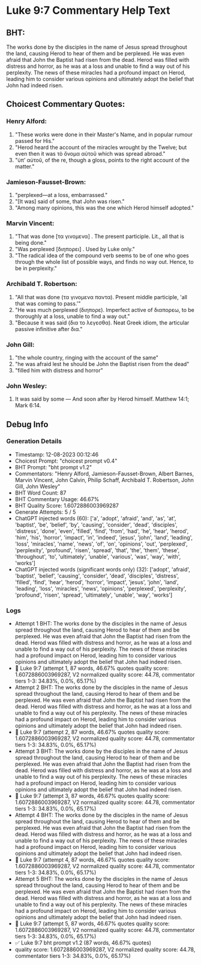# Luke 9:7 Commentary Help Text

## BHT:
The works done by the disciples in the name of Jesus spread throughout the land, causing Herod to hear of them and be perplexed. He was even afraid that John the Baptist had risen from the dead. Herod was filled with distress and horror, as he was at a loss and unable to find a way out of his perplexity. The news of these miracles had a profound impact on Herod, leading him to consider various opinions and ultimately adopt the belief that John had indeed risen.

## Choicest Commentary Quotes:
### Henry Alford:
1. "These works were done in their Master's Name, and in popular rumour passed for His."
2. "Herod heard the account of the miracles wrought by the Twelve; but even then it was τὸ ὄνομα αὐτοῦ which was spread abroad."
3. "ὑπʼ αὐτοῦ, of the re, though a gloss, points to the right account of the matter."

### Jamieson-Fausset-Brown:
1. "perplexed—at a loss, embarrassed."
2. "[It was] said of some, that John was risen."
3. "Among many opinions, this was the one which Herod himself adopted."

### Marvin Vincent:
1. "That was done [τα γινομενα] . The present participle. Lit., all that is being done."
2. "Was perplexed [διηπορει] . Used by Luke only."
3. "The radical idea of the compound verb seems to be of one who goes through the whole list of possible ways, and finds no way out. Hence, to be in perplexity."

### Archibald T. Robertson:
1. "All that was done (τα γινομενα παντα). Present middle participle, 'all that was coming to pass.'"
2. "He was much perplexed (διηπορε). Imperfect active of διαπορεω, to be thoroughly at a loss, unable to find a way out."
3. "Because it was said (δια το λεγεσθα). Neat Greek idiom, the articular passive infinitive after δια."

### John Gill:
1. "the whole country, ringing with the account of the same"
2. "he was afraid lest he should be John the Baptist risen from the dead"
3. "filled him with distress and horror"

### John Wesley:
1. It was said by some — And soon after by Herod himself. Matthew 14:1; Mark 6:14.



## Debug Info
### Generation Details
- Timestamp: 12-08-2023 00:12:46
- Choicest Prompt: "choicest prompt v0.4"
- BHT Prompt: "bht prompt v1.2"
- Commentators: "Henry Alford, Jamieson-Fausset-Brown, Albert Barnes, Marvin Vincent, John Calvin, Philip Schaff, Archibald T. Robertson, John Gill, John Wesley"
- BHT Word Count: 87
- BHT Commentary Usage: 46.67%
- BHT Quality Score: 1.6072886003969287
- Generate Attempts: 5 / 5
- ChatGPT injected words (60):
	['a', 'adopt', 'afraid', 'and', 'as', 'at', 'baptist', 'be', 'belief', 'by', 'causing', 'consider', 'dead', 'disciples', 'distress', 'done', 'even', 'filled', 'find', 'from', 'had', 'he', 'hear', 'herod', 'him', 'his', 'horror', 'impact', 'in', 'indeed', 'jesus', 'john', 'land', 'leading', 'loss', 'miracles', 'name', 'news', 'of', 'on', 'opinions', 'out', 'perplexed', 'perplexity', 'profound', 'risen', 'spread', 'that', 'the', 'them', 'these', 'throughout', 'to', 'ultimately', 'unable', 'various', 'was', 'way', 'with', 'works']
- ChatGPT injected words (significant words only) (32):
	['adopt', 'afraid', 'baptist', 'belief', 'causing', 'consider', 'dead', 'disciples', 'distress', 'filled', 'find', 'hear', 'herod', 'horror', 'impact', 'jesus', 'john', 'land', 'leading', 'loss', 'miracles', 'news', 'opinions', 'perplexed', 'perplexity', 'profound', 'risen', 'spread', 'ultimately', 'unable', 'way', 'works']

### Logs
- Attempt 1 BHT: The works done by the disciples in the name of Jesus spread throughout the land, causing Herod to hear of them and be perplexed. He was even afraid that John the Baptist had risen from the dead. Herod was filled with distress and horror, as he was at a loss and unable to find a way out of his perplexity. The news of these miracles had a profound impact on Herod, leading him to consider various opinions and ultimately adopt the belief that John had indeed risen.
- 🔄 Luke 9:7 (attempt 1, 87 words, 46.67% quotes quality score: 1.6072886003969287, V2 normalized quality score: 44.78, commentator tiers 1-3: 34.83%, 0.0%, 65.17%)
- Attempt 2 BHT: The works done by the disciples in the name of Jesus spread throughout the land, causing Herod to hear of them and be perplexed. He was even afraid that John the Baptist had risen from the dead. Herod was filled with distress and horror, as he was at a loss and unable to find a way out of his perplexity. The news of these miracles had a profound impact on Herod, leading him to consider various opinions and ultimately adopt the belief that John had indeed risen.
- 🔄 Luke 9:7 (attempt 2, 87 words, 46.67% quotes quality score: 1.6072886003969287, V2 normalized quality score: 44.78, commentator tiers 1-3: 34.83%, 0.0%, 65.17%)
- Attempt 3 BHT: The works done by the disciples in the name of Jesus spread throughout the land, causing Herod to hear of them and be perplexed. He was even afraid that John the Baptist had risen from the dead. Herod was filled with distress and horror, as he was at a loss and unable to find a way out of his perplexity. The news of these miracles had a profound impact on Herod, leading him to consider various opinions and ultimately adopt the belief that John had indeed risen.
- 🔄 Luke 9:7 (attempt 3, 87 words, 46.67% quotes quality score: 1.6072886003969287, V2 normalized quality score: 44.78, commentator tiers 1-3: 34.83%, 0.0%, 65.17%)
- Attempt 4 BHT: The works done by the disciples in the name of Jesus spread throughout the land, causing Herod to hear of them and be perplexed. He was even afraid that John the Baptist had risen from the dead. Herod was filled with distress and horror, as he was at a loss and unable to find a way out of his perplexity. The news of these miracles had a profound impact on Herod, leading him to consider various opinions and ultimately adopt the belief that John had indeed risen.
- 🔄 Luke 9:7 (attempt 4, 87 words, 46.67% quotes quality score: 1.6072886003969287, V2 normalized quality score: 44.78, commentator tiers 1-3: 34.83%, 0.0%, 65.17%)
- Attempt 5 BHT: The works done by the disciples in the name of Jesus spread throughout the land, causing Herod to hear of them and be perplexed. He was even afraid that John the Baptist had risen from the dead. Herod was filled with distress and horror, as he was at a loss and unable to find a way out of his perplexity. The news of these miracles had a profound impact on Herod, leading him to consider various opinions and ultimately adopt the belief that John had indeed risen.
- 🔄 Luke 9:7 (attempt 5, 87 words, 46.67% quotes quality score: 1.6072886003969287, V2 normalized quality score: 44.78, commentator tiers 1-3: 34.83%, 0.0%, 65.17%)
- ✅ Luke 9:7 bht prompt v1.2 (87 words, 46.67% quotes)
- quality score: 1.6072886003969287, V2 normalized quality score: 44.78, commentator tiers 1-3: 34.83%, 0.0%, 65.17%)
